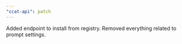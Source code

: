 ```yaml
---
"ccat-api": patch
---
```


Added endpoint to install from registry.
Removed everything related to prompt settings.
